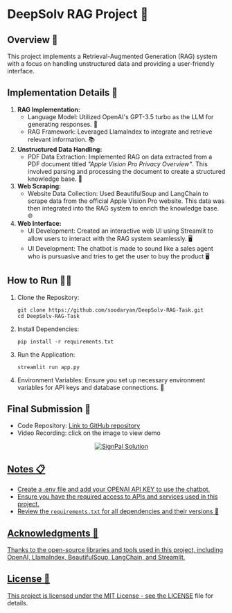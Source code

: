 <!DOCTYPE html>
<html lang="en">
<head>
    <meta charset="UTF-8">
    <meta name="viewport" content="width=device-width, initial-scale=1.0">
</head>
<body>
    <h1>DeepSolv RAG Project 🚀</h1>
    <h2>Overview 📝</h2>
    <p>This project implements a Retrieval-Augmented Generation (RAG) system with a focus on handling unstructured data and providing a user-friendly interface.</p>
    <h2>Implementation Details 🔧</h2>
    <ol>
        <li><strong>RAG Implementation:</strong>
            <ul>
                <li>Language Model: Utilized OpenAI's GPT-3.5 turbo as the LLM for generating responses. 🤖</li>
                <li>RAG Framework: Leveraged LlamaIndex to integrate and retrieve relevant information. 📚</li>
            </ul>
        </li>
        <li><strong>Unstructured Data Handling:</strong>
            <ul>
                <li>PDF Data Extraction: Implemented RAG on data extracted from a PDF document titled <em>"Apple Vision Pro Privacy Overview"</em>. This involved parsing and processing the document to create a structured knowledge base. 📄</li>
            </ul>
        </li>
        <li><strong>Web Scraping:</strong>
            <ul>
                <li>Website Data Collection: Used BeautifulSoup and LangChain to scrape data from the official Apple Vision Pro website. This data was then integrated into the RAG system to enrich the knowledge base. 🌐</li>
            </ul>
        </li>
        <li><strong>Web Interface:</strong>
            <ul>
                <li>UI Development: Created an interactive web UI using Streamlit to allow users to interact with the RAG system seamlessly. 🖥️</li>
                <li>UI Development: The chatbot is made to sound like a sales agent who is pursuasive and tries to get the user to buy the product 🖥️</li>
            </ul>
        </li>
    </ol>
    <h2>How to Run 🏃‍♂️</h2>
    <ol>
        <li>Clone the Repository:
            <pre><code>git clone https://github.com/soodaryan/DeepSolv-RAG-Task.git
cd DeepSolv-RAG-Task</code></pre>
        </li>
        <li>Install Dependencies:
            <pre><code>pip install -r requirements.txt</code></pre>
        </li>
        <li>Run the Application:
            <pre><code>streamlit run app.py</code></pre>
        </li>
        <li>Environment Variables: Ensure you set up necessary environment variables for API keys and database connections. 🔑</li>
    </ol>
    <h2>Final Submission 🎯</h2>
    <ul>
        <li>Code Repository: <a href="https://github.com/soodaryan/DeepSolv-RAG-Task">Link to GitHub repository</a></li>
        <li>Video Recording: click on the image to view demo
<!--         [![Watch the video](images/Screenshot 2024-08-31 at 8.33.34 PM.png)](https://raw.githubusercontent.com/yourusername/yourrepository/main/assets/video.mp4) -->
            <a href = "https://drive.google.com/file/d/1mh2Uk5sNHmLXRD38QyjsIWVQfJADKGcN/view?usp=sharing">
                <p align="center">
                <img src="images/Screenshot 2024-08-31 at 8.33.34 PM.png" alt="SignPal Solution" />
            </p>
    </li>
    </ul>
    <h2>Notes 📋</h2>
     <ul>
        <li>Create a .env file and add your OPENAI API KEY to use the chatbot.</li>
        <li>Ensure you have the required access to APIs and services used in this project.</li>
        <li>Review the <code>requirements.txt</code> for all dependencies and their versions 📜</li>
    </ul>
    <h2>Acknowledgments 🙏</h2>
    <p>Thanks to the open-source libraries and tools used in this project, including OpenAI, LlamaIndex, BeautifulSoup, LangChain, and Streamlit.</p>
    <h2>License 📜</h2>
    <p>This project is licensed under the MIT License - see the <a href="LICENSE">LICENSE</a> file for details.</p>
</body>
</html>
